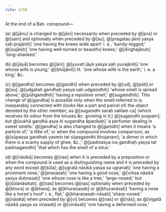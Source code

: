 ```yaml
---
rule: §256
---
```


At the end of a Bah. compound—

(a) @[jānu] is changed to @[jāni] necessarily when preceded by @[pra] or @[sam] and optionally when preceded by @[su]; @[pragatau jānū yasya saḥ prajāniḥ] 'one having the knees wide apart' i. e., 'bandy-legged;' @[sujāniḥ] 'one having well-turned or beautiful knees;' @[dīrghajānuḥ] 'long-shanked.'

(b) @[jāyā] becomes @[jāni]; @[yuvatī jāyā yasya saḥ yuvajāniḥ] 'one whose wife is young;' @[bhūjāniḥ] lit. 'one whose wife is the earth,' i. e. a king,' &c.

(c) @[gandha] becomes @[gandhi] when preceded by @[ud], @[pūti] or @[su]; @[udgataḥ gandhaḥ yasya saḥ udgaṃdhiḥ] 'whose smell is spread above,' @[pūtigaṃdhiḥ] 'having a repulsive smell,' @[sugaṃdhiḥ]. This change of @[gandha] is possible only when the smell referred to is inseparably connected with (looks like a part and parcel of) the object denoted by the other member; as @[sugaṃdhi saraḥ salilaṃ ca] (which receives its odour from the lotuses &c. growing in it;) @[sugaṃdhi puṣpam]; but @[sukhā gandhā asya iti sugandha āpaṇikaḥ] 'a perfumer dealing in sweet smells.' @[gandha] is also changed to @[gaṃdhi] when it means 'a particle of,' 'a little of,' or when the compound involves comparison; as @[sūpasya gandhaḥ yasmin tat sūpagaṃdhi bhojanam]; 'a dinner in which there is a scanty supply of ghee, &c.;' @[padmasya iva gandhaḥ yasya tat padmagaṃdhi] 'that which has the smell of a lotus.'

(d) @[nāsikā] becomes @[nas] when it is preceded by a preposition or when the compound is used as a distinguishing name and it is preceded by any word except @[śūla]; @[ugratā nāsikā yasya sa ugranaḥ] 'one having a prominent nose,' @[praṇasaḥ] 'one having a good nose,' @[vṛkṣa nāsikā yasya duḥnasaḥ] 'one whose nose is like a tree,' 'large-nosed;' but @[śūlanāsikaḥ]. @[nas] becomes @[nas] optionally when preceded by @[khura] or @[khara]; as @[khuraṇasaḥ] or @[khuranāsaḥ] 'having a nose like a horse's hoof' i. e., flat;' @[kharaṇasaḥ-nāsaḥ] 'sharp-nosed.' @[nāsikā] when preceded by @[vi] becomes @[nas] or @[nās]; as @[vigatā nāsikā yasya sa viṇasaḥ] or @[vināsaḥ] 'one having a deformed nose.'